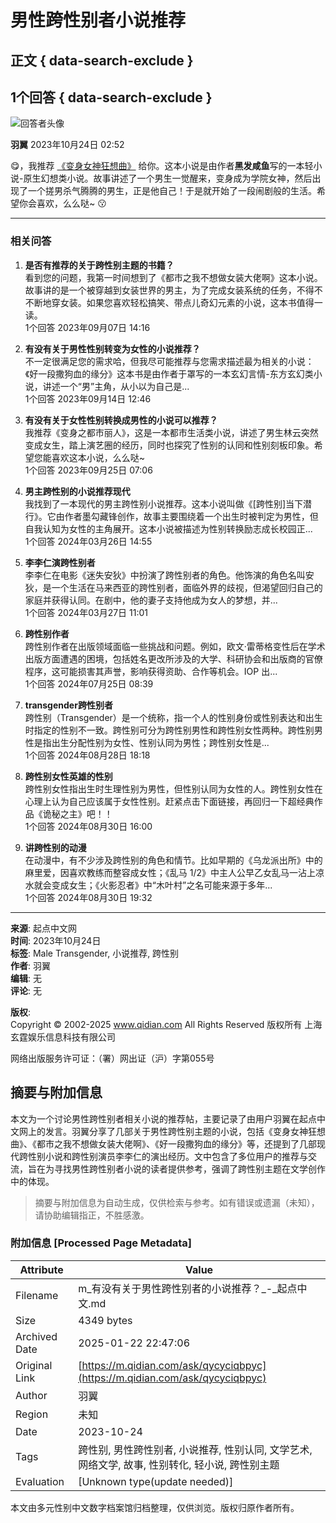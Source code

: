 # 男性跨性别者小说推荐

## 正文 { data-search-exclude }


## 1个回答 { data-search-exclude }

![回答者头像](https://facepic.qidian.com/qd_face/349573/271/100)

**羽翼** 2023年10月24日 02:52

😋，我推荐 [《变身女神狂想曲》](/so/变身女神狂想曲.html) 给你。这本小说是由作者**黑发咸鱼**写的一本轻小说-原生幻想类小说。故事讲述了一个男生一觉醒来，变身成为学院女神，然后出现了一个搓男杀气腾腾的男生，正是他自己！于是就开始了一段闹剧般的生活。希望你会喜欢，么么哒~ 😗

---

### 相关问答

1. **是否有推荐的关于跨性别主题的书籍？**  
   看到您的问题，我第一时间想到了《都市之我不想做女装大佬啊》这本小说。故事讲的是一个被穿越到女装世界的男主，为了完成女装系统的任务，不得不不断地穿女装。如果您喜欢轻松搞笑、带点儿奇幻元素的小说，这本书值得一读。  
   1个回答 2023年09月07日 14:16

2. **有没有关于男性性别转变为女性的小说推荐？**  
   不一定很满足您的需求哈，但我尽可能推荐与您需求描述最为相关的小说：《好一段撒狗血的缘分》这本书是由作者于罩写的一本玄幻言情-东方玄幻类小说，讲述一个“男”主角，从小以为自己是...  
   1个回答 2023年09月14日 12:46

3. **有没有关于女性性别转换成男性的小说可以推荐？**  
   我推荐《变身之都市丽人》，这是一本都市生活类小说，讲述了男生林云突然变成女生，踏上演艺圈的经历，同时也探究了性别的认同和性别刻板印象。希望您能喜欢这本小说，么么哒~  
   1个回答 2023年09月25日 07:06

4. **男主跨性别的小说推荐现代**  
   我找到了一本现代的男主跨性别小说推荐。这本小说叫做《\[跨性别\]当下潜行》。它由作者墨勾藏锋创作，故事主要围绕着一个出生时被判定为男性，但自我认知为女性的主角展开。这本小说被描述为性别转换励志成长校园正...  
   1个回答 2024年03月26日 14:55

5. **李李仁演跨性别者**  
   李李仁在电影《迷失安狄》中扮演了跨性别者的角色。他饰演的角色名叫安狄，是一个生活在马来西亚的跨性别者，面临外界的歧视，但渴望回归自己的家庭并获得认同。在剧中，他的妻子支持他成为女人的梦想，并...  
   1个回答 2024年03月27日 11:01

6. **跨性别作者**  
   跨性别作者在出版领域面临一些挑战和问题。例如，欧文·雷蒂格变性后在学术出版方面遭遇的困境，包括姓名更改所涉及的大学、科研协会和出版商的官僚程序，这可能损害其声誉，影响获得资助、合作等机会。IOP 出...  
   1个回答 2024年07月25日 08:39

7. **transgender跨性别者**  
   跨性别（Transgender）是一个统称，指一个人的性别身份或性别表达和出生时指定的性别不一致。跨性别可分为跨性别男性和跨性别女性两种。跨性别男性是指出生分配性别为女性、性别认同为男性；跨性别女性是...  
   1个回答 2024年08月28日 18:18 

8. **跨性别女性英雄的性别**  
   跨性别女性指出生时生理性别为男性，但性别认同为女性的人。跨性别女性在心理上认为自己应该属于女性性别。赶紧点击下面链接，再回归一下超经典作品《诡秘之主》吧！！  
   1个回答 2024年08月30日 16:00 

9. **讲跨性别的动漫**  
   在动漫中，有不少涉及跨性别的角色和情节。比如早期的《乌龙派出所》中的麻里爱，因喜欢教练而整容成女性；《乱马 1/2》中主人公早乙女乱马一沾上凉水就会变成女生；《火影忍者》中“木叶村”之名可能来源于多年...  
   1个回答 2024年08月30日 19:32

---

**来源**: 起点中文网  
**时间**: 2023年10月24日  
**标签**: Male Transgender, 小说推荐, 跨性别  
**作者**: 羽翼  
**编辑**: 无  
**评论**: 无

**版权**:  
Copyright © 2002-2025 www.qidian.com All Rights Reserved 版权所有 上海玄霆娱乐信息科技有限公司  

网络出版服务许可证：（署）网出证（沪）字第055号
<!-- tcd_original_link https://m.qidian.com/ask/qycyciqbpyc -->


## 摘要与附加信息

<!-- tcd_abstract -->
本文为一个讨论男性跨性别者相关小说的推荐帖，主要记录了由用户羽翼在起点中文网上的发言。羽翼分享了几部关于男性跨性别主题的小说，包括《变身女神狂想曲》、《都市之我不想做女装大佬啊》、《好一段撒狗血的缘分》等，还提到了几部现代跨性别小说和跨性别演员李李仁的演出经历。文中包含了多位用户的推荐与交流，旨在为寻找男性跨性别者小说的读者提供参考，强调了跨性别主题在文学创作中的体现。
<!-- tcd_abstract_end -->

> 摘要与附加信息为自动生成，仅供检索与参考。如有错误或遗漏（未知），请协助编辑指正，不胜感激。

### 附加信息 [Processed Page Metadata]

| Attribute       | Value                                  |
|-----------------|----------------------------------------|
| Filename        | m_有没有关于男性跨性别者的小说推荐？_-_起点中文.md                             |
| Size            | 4349 bytes                           |
| Archived Date   | 2025-01-22 22:47:06                             |
| Original Link   | [https://m.qidian.com/ask/qycyciqbpyc](https://m.qidian.com/ask/qycyciqbpyc)                       |
| Author          | 羽翼                               |
| Region          | 未知                               |
| Date            | 2023-10-24                                 |
| Tags            | 跨性别, 男性跨性别者, 小说推荐, 性别认同, 文学艺术, 网络文学, 故事, 性别转化, 轻小说, 跨性别主题                                 |
| Evaluation            | [Unknown type(update needed)]                                 |
<!-- tcd_table_end -->

本文由多元性别中文数字档案馆归档整理，仅供浏览。版权归原作者所有。
